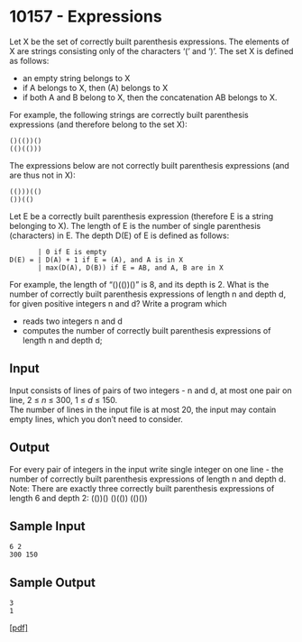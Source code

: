 # 10157 - Expressions

Let X be the set of correctly built parenthesis expressions. The elements of X are strings consisting only
of the characters ‘(’ and ‘)’. The set X is defined as follows:

- an empty string belongs to X
- if A belongs to X, then (A) belongs to X
- if both A and B belong to X, then the concatenation AB belongs to X.

For example, the following strings are correctly built parenthesis expressions (and therefore belong
to the set X):

```
()(())()
(()(()))
```

The expressions below are not correctly built parenthesis expressions (and are thus not in X):

```
(()))(()
())(()
```

Let E be a correctly built parenthesis expression (therefore E is a string belonging to X).
The length of E is the number of single parenthesis (characters) in E.
The depth D(E) of E is defined as follows:

```
       | 0 if E is empty
D(E) = | D(A) + 1 if E = (A), and A is in X
       | max(D(A), D(B)) if E = AB, and A, B are in X
```

For example, the length of “()(())()” is 8, and its depth is 2. What is the number of correctly
built parenthesis expressions of length n and depth d, for given positive integers n and d?
Write a program which
- reads two integers n and d
- computes the number of correctly built parenthesis expressions of length n and depth d;

## Input

Input consists of lines of pairs of two integers - n and d, at most one pair on line, 2 ≤ *n* ≤ 300,
1 ≤ *d* ≤ 150.  
The number of lines in the input file is at most 20, the input may contain empty lines, which you
don’t need to consider.


## Output

For every pair of integers in the input write single integer on one line - the number of correctly built
parenthesis expressions of length n and depth d.
Note: There are exactly three correctly built parenthesis expressions of length 6 and depth 2:
(())()
()(())
(()())


## Sample Input

```
6 2
300 150
```


## Sample Output

```
3
1
```

[\[pdf\]](https://uva.onlinejudge.org/external/101/10157.pdf)
